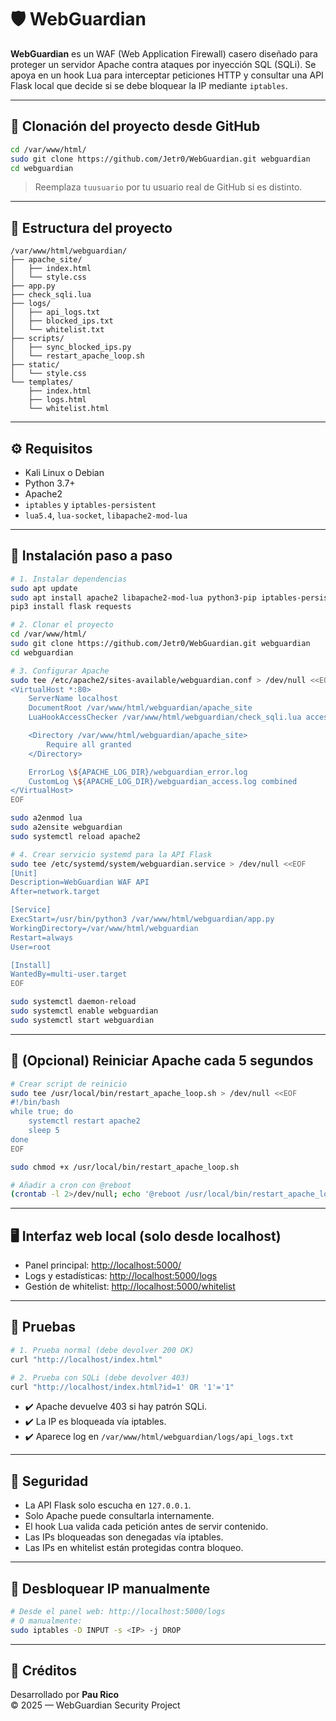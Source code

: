 # 🛡️ WebGuardian

**WebGuardian** es un WAF (Web Application Firewall) casero diseñado para proteger un servidor Apache contra ataques por inyección SQL (SQLi). Se apoya en un hook Lua para interceptar peticiones HTTP y consultar una API Flask local que decide si se debe bloquear la IP mediante `iptables`.

---

## 🚀 Clonación del proyecto desde GitHub

```bash
cd /var/www/html/
sudo git clone https://github.com/Jetr0/WebGuardian.git webguardian
cd webguardian
```

> Reemplaza `tuusuario` por tu usuario real de GitHub si es distinto.

---

## 📂 Estructura del proyecto

```
/var/www/html/webguardian/
├── apache_site/
│   ├── index.html
│   └── style.css
├── app.py
├── check_sqli.lua
├── logs/
│   ├── api_logs.txt
│   ├── blocked_ips.txt
│   └── whitelist.txt
├── scripts/
│   ├── sync_blocked_ips.py
│   └── restart_apache_loop.sh
├── static/
│   └── style.css
└── templates/
    ├── index.html
    ├── logs.html
    └── whitelist.html
```

---

## ⚙️ Requisitos

- Kali Linux o Debian
- Python 3.7+
- Apache2
- `iptables` y `iptables-persistent`
- `lua5.4`, `lua-socket`, `libapache2-mod-lua`

---

## 🔧 Instalación paso a paso

```bash
# 1. Instalar dependencias
sudo apt update
sudo apt install apache2 libapache2-mod-lua python3-pip iptables-persistent lua-socket -y
pip3 install flask requests

# 2. Clonar el proyecto
cd /var/www/html/
sudo git clone https://github.com/Jetr0/WebGuardian.git webguardian
cd webguardian

# 3. Configurar Apache
sudo tee /etc/apache2/sites-available/webguardian.conf > /dev/null <<EOF
<VirtualHost *:80>
    ServerName localhost
    DocumentRoot /var/www/html/webguardian/apache_site
    LuaHookAccessChecker /var/www/html/webguardian/check_sqli.lua access_check

    <Directory /var/www/html/webguardian/apache_site>
        Require all granted
    </Directory>

    ErrorLog \${APACHE_LOG_DIR}/webguardian_error.log
    CustomLog \${APACHE_LOG_DIR}/webguardian_access.log combined
</VirtualHost>
EOF

sudo a2enmod lua
sudo a2ensite webguardian
sudo systemctl reload apache2

# 4. Crear servicio systemd para la API Flask
sudo tee /etc/systemd/system/webguardian.service > /dev/null <<EOF
[Unit]
Description=WebGuardian WAF API
After=network.target

[Service]
ExecStart=/usr/bin/python3 /var/www/html/webguardian/app.py
WorkingDirectory=/var/www/html/webguardian
Restart=always
User=root

[Install]
WantedBy=multi-user.target
EOF

sudo systemctl daemon-reload
sudo systemctl enable webguardian
sudo systemctl start webguardian
```

---

## 🔁 (Opcional) Reiniciar Apache cada 5 segundos

```bash
# Crear script de reinicio
sudo tee /usr/local/bin/restart_apache_loop.sh > /dev/null <<EOF
#!/bin/bash
while true; do
    systemctl restart apache2
    sleep 5
done
EOF

sudo chmod +x /usr/local/bin/restart_apache_loop.sh

# Añadir a cron con @reboot
(crontab -l 2>/dev/null; echo '@reboot /usr/local/bin/restart_apache_loop.sh &') | crontab -
```

---

## 🖥️ Interfaz web local (solo desde localhost)

- Panel principal: [http://localhost:5000/](http://localhost:5000/)
- Logs y estadísticas: [http://localhost:5000/logs](http://localhost:5000/logs)
- Gestión de whitelist: [http://localhost:5000/whitelist](http://localhost:5000/whitelist)

---

## 🧪 Pruebas

```bash
# 1. Prueba normal (debe devolver 200 OK)
curl "http://localhost/index.html"

# 2. Prueba con SQLi (debe devolver 403)
curl "http://localhost/index.html?id=1' OR '1'='1"
```

- ✔️ Apache devuelve 403 si hay patrón SQLi.
- ✔️ La IP es bloqueada vía iptables.
- ✔️ Aparece log en `/var/www/html/webguardian/logs/api_logs.txt`

---

## 🔐 Seguridad

- La API Flask solo escucha en `127.0.0.1`.
- Solo Apache puede consultarla internamente.
- El hook Lua valida cada petición antes de servir contenido.
- Las IPs bloqueadas son denegadas vía iptables.
- Las IPs en whitelist están protegidas contra bloqueo.

---

## 🧼 Desbloquear IP manualmente

```bash
# Desde el panel web: http://localhost:5000/logs
# O manualmente:
sudo iptables -D INPUT -s <IP> -j DROP
```

---

## 📎 Créditos

Desarrollado por **Pau Rico**  
© 2025 — WebGuardian Security Project